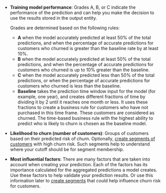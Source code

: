 - **Training model performance**: Grades A, B, or C indicate the performance of the prediction and can help you make the decision to use the results stored in the output entity.

  Grades are determined based on the following rules:
  - **A** when the model accurately predicted at least 50% of the total predictions, and when the percentage of accurate predictions for customers who churned is greater than the baseline rate by at least 10%.
  - **B** when the model accurately predicted at least 50% of the total predictions, and when the percentage of accurate predictions for customers who churned is up to 10% greater than the baseline.
  - **C** when the model accurately predicted less than 50% of the total predictions, or when the percentage of accurate predictions for customers who churned is less than the baseline.
  - **Baseline** takes the prediction time window input for the model (for example, one year), and creates different fractions of time by dividing it by 2 until it reaches one month or less. It uses these fractions to create a business rule for customers who have not purchased in this time frame. These customers are considered as churned. The time-based business rule with the highest ability to predict who is likely to churn is chosen as the baseline model.

- **Likelihood to churn (number of customers)**: Groups of customers based on their predicted risk of churn. Optionally, [create segments of customers](.//prediction-based-segment.md) with high churn risk. Such segments help to understand where your cutoff should be for segment membership.

- **Most influential factors**: There are many factors that are taken into account when creating your prediction. Each of the factors has its importance calculated for the aggregated predictions a model creates. Use these factors to help validate your prediction results. Or use this information later to [create segments](.//prediction-based-segment.md) that could help influence churn risk for customers.